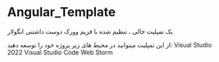# Angular_Template
یک تمپلیت خالی ، تنظیم شده با فریم وورک دوست داشتنی انگولار

از این تمپلیت میتوانید در محیط های زیر پروژه خود را توسعه دهید:
Visual Studio 2022
Visual Studio Code 
Web Storm
